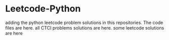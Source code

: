 # Leetcode-Python
adding the python leetcode problem solutions in this repositories. 
The code files are here.
all CTCI problems solutions are here.
some leetcode solutions are here




















































































































































































































































































































































































































































































































